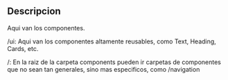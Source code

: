## Descripcion

Aqui van los componentes.

/ui: Aqui van los componentes altamente reusables, como Text, Heading, Cards, etc.

/: En la raiz de la carpeta components pueden ir carpetas de componentes que no sean tan generales, sino mas especificos, como /navigation
